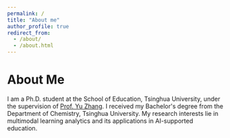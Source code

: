 ```yaml
---
permalink: /
title: "About me"
author_profile: true
redirect_from: 
  - /about/
  - /about.html
---
```


About Me
======
I am a Ph.D. student at the School of Education, Tsinghua University, under the supervision of [Prof. Yu Zhang](https://www.ioe.tsinghua.edu.cn/info/1131/3622.htm). I received my Bachelor's degree from the Department of Chemistry, Tsinghua University. My research interests lie in multimodal learning analytics and its applications in AI-supported education.

